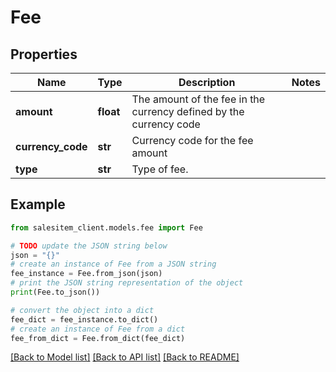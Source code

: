 # Fee


## Properties

Name | Type | Description | Notes
------------ | ------------- | ------------- | -------------
**amount** | **float** | The amount of the fee in the currency defined by the currency code | 
**currency_code** | **str** | Currency code for the fee amount | 
**type** | **str** | Type of fee. | 

## Example

```python
from salesitem_client.models.fee import Fee

# TODO update the JSON string below
json = "{}"
# create an instance of Fee from a JSON string
fee_instance = Fee.from_json(json)
# print the JSON string representation of the object
print(Fee.to_json())

# convert the object into a dict
fee_dict = fee_instance.to_dict()
# create an instance of Fee from a dict
fee_from_dict = Fee.from_dict(fee_dict)
```
[[Back to Model list]](../README.md#documentation-for-models) [[Back to API list]](../README.md#documentation-for-api-endpoints) [[Back to README]](../README.md)



